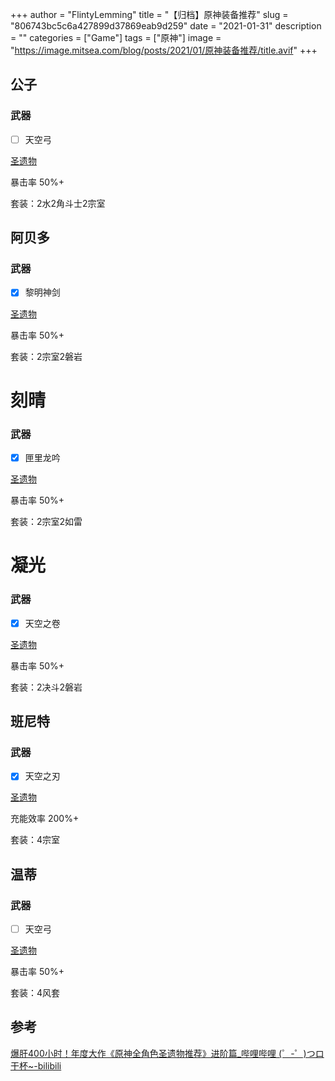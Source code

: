 +++
author = "FlintyLemming"
title = "【归档】原神装备推荐"
slug = "806743bc5c6a427899d37869eab9d259"
date = "2021-01-31"
description = ""
categories = ["Game"]
tags = ["原神"]
image = "https://image.mitsea.com/blog/posts/2021/01/原神装备推荐/title.avif"
+++

## 公子

### 武器

- [ ]  天空弓

[圣遗物](%E5%9C%A3%E9%81%97%E7%89%A9%2061bc0dda5d934ba8af804dfd850a0399.csv)

暴击率 50%+

套装：2水2角斗士2宗室

## 阿贝多

### 武器

- [x]  黎明神剑

[圣遗物](%E5%9C%A3%E9%81%97%E7%89%A9%206fae9b5a93a54ec89a2d6bb493df5329.csv)

暴击率 50%+

套装：2宗室2磐岩

# 刻晴

### 武器

- [x]  匣里龙吟

[圣遗物](%E5%9C%A3%E9%81%97%E7%89%A9%202812720b95574e94acf57d84d609b930.csv)

暴击率 50%+

套装：2宗室2如雷

# 凝光

### 武器

- [x]  天空之卷

[圣遗物](%E5%9C%A3%E9%81%97%E7%89%A9%20d002d3b92eff4bc38f3d15ca33db4ce3.csv)

暴击率 50%+

套装：2决斗2磐岩

## 班尼特

### 武器

- [x]  天空之刃

[圣遗物](%E5%9C%A3%E9%81%97%E7%89%A9%20fc828f8943e946faba2dae3ddba3d267.csv)

充能效率 200%+

套装：4宗室

## 温蒂

### 武器

- [ ]  天空弓

[圣遗物](%E5%9C%A3%E9%81%97%E7%89%A9%204bee552df29148e68a74dc293e05d7b2.csv)

暴击率 50%+

套装：4风套

## 参考

[爆肝400小时！年度大作《原神全角色圣遗物推荐》进阶篇_哔哩哔哩 (゜-゜)つロ 干杯~-bilibili](https://www.bilibili.com/video/BV1mU4y1s7Wv)